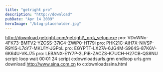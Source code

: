```yaml
---
title: "getright pro"
description: "http://download"
pubDate: "Apr 14 2009"
heroImage: "/blog-placeholder.jpg"
---
```

http://download.getright.com/getright\_pro\_setup.exe pro: VDoWNo-4FK73-BMTV2-YZCSS-37iC4-ZWiP0-HT79i pro: PHK21C-AiH7X-NiVSP-R9YiS-L7oY7-MKU1Y-JGPoL pro: EGYPTT-LX27A-6JG4M-S964S-87K6V-6K64U-VKJ75 pro: LEBANX-E1Y7P-2LPiB-ZACZS-K7UCH-H27CB-QS8NU script: loop wait 00:01 24 script c:downloadsurls.grm endloop urls.grm download http://www.sina.com.cn to c:downloadssina.html
